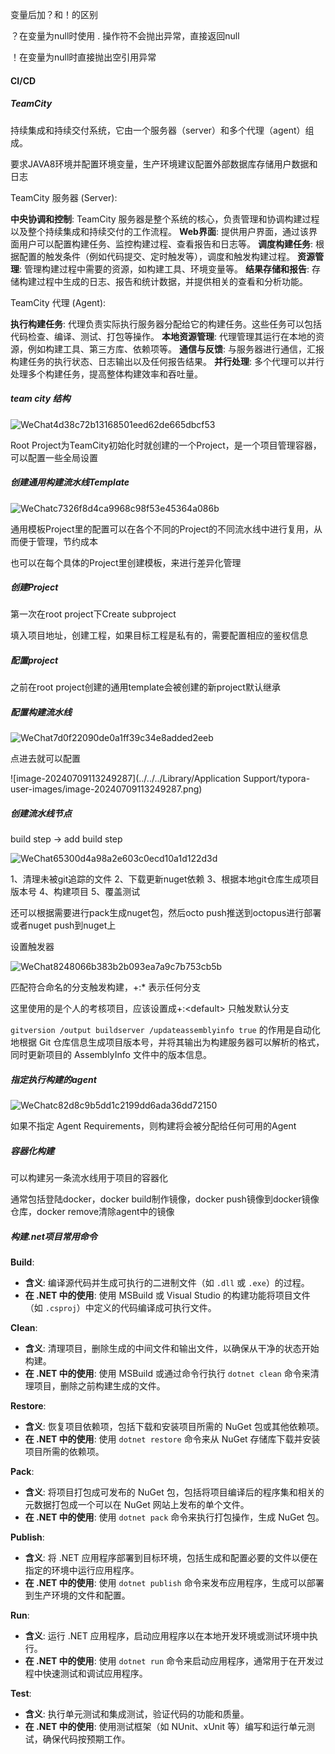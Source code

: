 变量后加？和！的区别

？在变量为null时使用 . 操作符不会抛出异常，直接返回null

！在变量为null时直接抛出空引用异常



#### CI/CD

##### TeamCity

持续集成和持续交付系统，它由一个服务器（server）和多个代理（agent）组成。

要求JAVA8环境并配置环境变量，生产环境建议配置外部数据库存储用户数据和日志

TeamCity 服务器 (Server):

**中央协调和控制**: TeamCity 服务器是整个系统的核心，负责管理和协调构建过程以及整个持续集成和持续交付的工作流程。
**Web界面**: 提供用户界面，通过该界面用户可以配置构建任务、监控构建过程、查看报告和日志等。
**调度构建任务**: 根据配置的触发条件（例如代码提交、定时触发等），调度和触发构建过程。
**资源管理**: 管理构建过程中需要的资源，如构建工具、环境变量等。
**结果存储和报告**: 存储构建过程中生成的日志、报告和统计数据，并提供相关的查看和分析功能。

TeamCity 代理 (Agent):

**执行构建任务**: 代理负责实际执行服务器分配给它的构建任务。这些任务可以包括代码检查、编译、测试、打包等操作。
**本地资源管理**: 代理管理其运行在本地的资源，例如构建工具、第三方库、依赖项等。
**通信与反馈**: 与服务器进行通信，汇报构建任务的执行状态、日志输出以及任何报告结果。
**并行处理**: 多个代理可以并行处理多个构建任务，提高整体构建效率和吞吐量。

##### team city 结构

![WeChat4d38c72b13168501eed62de665dbcf53](./img/WeChat4d38c72b13168501eed62de665dbcf53.jpg)

Root Project为TeamCity初始化时就创建的一个Project，是一个项目管理容器，可以配置一些全局设置



##### 创建通用构建流水线Template

![WeChatc7326f8d4ca9968c98f53e45364a086b](./img/WeChatc7326f8d4ca9968c98f53e45364a086b.jpg)

通用模板Project里的配置可以在各个不同的Project的不同流水线中进行复用，从而便于管理，节约成本

也可以在每个具体的Project里创建模板，来进行差异化管理



##### 创建Project

第一次在root project下Create subproject

填入项目地址，创建工程，如果目标工程是私有的，需要配置相应的鉴权信息



##### 配置project

之前在root project创建的通用template会被创建的新project默认继承



##### 配置构建流水线

![WeChat7d0f22090de0a1ff39c34e8added2eeb](./img/WeChat7d0f22090de0a1ff39c34e8added2eeb.jpg)

点进去就可以配置

![image-20240709113249287](../../../Library/Application Support/typora-user-images/image-20240709113249287.png)



##### 创建流水线节点

build step -> add build step

![WeChat65300d4a98a2e603c0ecd10a1d122d3d](./img/WeChat65300d4a98a2e603c0ecd10a1d122d3d.jpg)

1、清理未被git追踪的文件 2、下载更新nuget依赖 3、根据本地git仓库生成项目版本号 4、构建项目 5、覆盖测试

还可以根据需要进行pack生成nuget包，然后octo push推送到octopus进行部署或者nuget push到nuget上



设置触发器

![WeChat8248066b383b2b093ea7a9c7b753cb5b](./img/WeChat8248066b383b2b093ea7a9c7b753cb5b.jpg)

匹配符合命名的分支触发构建，+:* 表示任何分支

这里使用的是个人的考核项目，应该设置成+:\<default> 只触发默认分支



`gitversion /output buildserver /updateassemblyinfo true` 的作用是自动化地根据 Git 仓库信息生成项目版本号，并将其输出为构建服务器可以解析的格式，同时更新项目的 AssemblyInfo 文件中的版本信息。



##### 指定执行构建的agent

![WeChatc82d8c9b5dd1c2199dd6ada36dd72150](./img/WeChatc82d8c9b5dd1c2199dd6ada36dd72150.jpg)

如果不指定 Agent Requirements，则构建将会被分配给任何可用的Agent



##### 容器化构建

可以构建另一条流水线用于项目的容器化

通常包括登陆docker，docker build制作镜像，docker push镜像到docker镜像仓库，docker remove清除agent中的镜像



##### 构建.net项目常用命令

**Build**:

- **含义**: 编译源代码并生成可执行的二进制文件（如 `.dll` 或 `.exe`）的过程。
- **在 .NET 中的使用**: 使用 MSBuild 或 Visual Studio 的构建功能将项目文件（如 `.csproj`）中定义的代码编译成可执行文件。

**Clean**:

- **含义**: 清理项目，删除生成的中间文件和输出文件，以确保从干净的状态开始构建。
- **在 .NET 中的使用**: 使用 MSBuild 或通过命令行执行 `dotnet clean` 命令来清理项目，删除之前构建生成的文件。

**Restore**:

- **含义**: 恢复项目依赖项，包括下载和安装项目所需的 NuGet 包或其他依赖项。
- **在 .NET 中的使用**: 使用 `dotnet restore` 命令来从 NuGet 存储库下载并安装项目所需的依赖项。

**Pack**:

- **含义**: 将项目打包成可发布的 NuGet 包，包括将项目编译后的程序集和相关的元数据打包成一个可以在 NuGet 网站上发布的单个文件。
- **在 .NET 中的使用**: 使用 `dotnet pack` 命令来执行打包操作，生成 NuGet 包。

**Publish**:

- **含义**: 将 .NET 应用程序部署到目标环境，包括生成和配置必要的文件以便在指定的环境中运行应用程序。
- **在 .NET 中的使用**: 使用 `dotnet publish` 命令来发布应用程序，生成可以部署到生产环境的文件和配置。

**Run**:

- **含义**: 运行 .NET 应用程序，启动应用程序以在本地开发环境或测试环境中执行。
- **在 .NET 中的使用**: 使用 `dotnet run` 命令来启动应用程序，通常用于在开发过程中快速测试和调试应用程序。

**Test**:

- **含义**: 执行单元测试和集成测试，验证代码的功能和质量。
- **在 .NET 中的使用**: 使用测试框架（如 NUnit、xUnit 等）编写和运行单元测试，确保代码按预期工作。